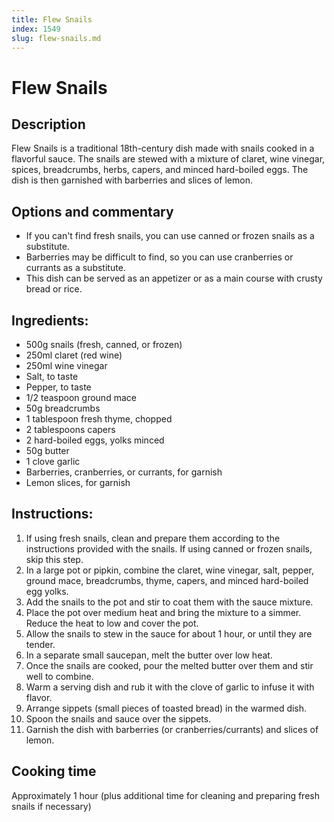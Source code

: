 ```yaml
---
title: Flew Snails
index: 1549
slug: flew-snails.md
---
```


# Flew Snails

## Description
Flew Snails is a traditional 18th-century dish made with snails cooked in a flavorful sauce. The snails are stewed with a mixture of claret, wine vinegar, spices, breadcrumbs, herbs, capers, and minced hard-boiled eggs. The dish is then garnished with barberries and slices of lemon.

## Options and commentary
- If you can't find fresh snails, you can use canned or frozen snails as a substitute.
- Barberries may be difficult to find, so you can use cranberries or currants as a substitute.
- This dish can be served as an appetizer or as a main course with crusty bread or rice.

## Ingredients:
- 500g snails (fresh, canned, or frozen)
- 250ml claret (red wine)
- 250ml wine vinegar
- Salt, to taste
- Pepper, to taste
- 1/2 teaspoon ground mace
- 50g breadcrumbs
- 1 tablespoon fresh thyme, chopped
- 2 tablespoons capers
- 2 hard-boiled eggs, yolks minced
- 50g butter
- 1 clove garlic
- Barberries, cranberries, or currants, for garnish
- Lemon slices, for garnish

## Instructions:
1. If using fresh snails, clean and prepare them according to the instructions provided with the snails. If using canned or frozen snails, skip this step.
2. In a large pot or pipkin, combine the claret, wine vinegar, salt, pepper, ground mace, breadcrumbs, thyme, capers, and minced hard-boiled egg yolks.
3. Add the snails to the pot and stir to coat them with the sauce mixture.
4. Place the pot over medium heat and bring the mixture to a simmer. Reduce the heat to low and cover the pot.
5. Allow the snails to stew in the sauce for about 1 hour, or until they are tender.
6. In a separate small saucepan, melt the butter over low heat.
7. Once the snails are cooked, pour the melted butter over them and stir well to combine.
8. Warm a serving dish and rub it with the clove of garlic to infuse it with flavor.
9. Arrange sippets (small pieces of toasted bread) in the warmed dish.
10. Spoon the snails and sauce over the sippets.
11. Garnish the dish with barberries (or cranberries/currants) and slices of lemon.

## Cooking time
Approximately 1 hour (plus additional time for cleaning and preparing fresh snails if necessary)